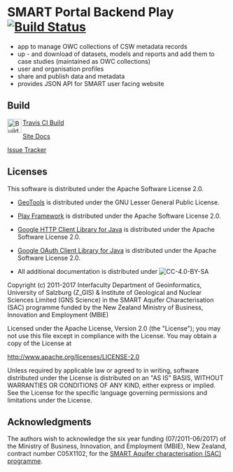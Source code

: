 # SMART Portal Backend Play [![Build Status](https://travis-ci.org/ZGIS/smart-portal-backend.svg)](https://travis-ci.org/ZGIS/smart-portal-backend)

- app to manage OWC collections of CSW metadata records
- up - and download of datasets, models and reports and add them to case studies (maintained as OWC collections)
- user and organisation profiles
- share and publish data and metadata
- provides JSON API for SMART user facing website

## Build

<p><a href="https://api.travis-ci.org/repos/ZGIS/smart-portal-backend/builds.atom"><img src="https://upload.wikimedia.org/wikipedia/en/4/43/Feed-icon.svg" align="left" height="32" width="32" alt="Builds Feed"></a></p>

[Travis CI Build](https://travis-ci.org/ZGIS/smart-portal-backend)

[Site Docs](https://zgis.github.io/smart-portal-backend/)

[Issue Tracker](https://github.com/ZGIS/smart-portal-backend/issues)


## Licenses

This software is distributed under the Apache Software License 2.0.

- [GeoTools](http://geotools.org/about.html) is distributed under the GNU Lesser General Public License.
- [Play Framework](https://www.playframework.com/) is distributed under the Apache Software License 2.0.
- [Google HTTP Client Library for Java](https://github.com/google/google-http-java-client) is distributed under the Apache Software License 2.0.
- [Google OAuth Client Library for Java](https://github.com/google/google-oauth-java-client) is distributed under the Apache Software License 2.0.

- All additional documentation is distributed under  ![CC-4.0-BY-SA](https://licensebuttons.net/l/by-sa/4.0/88x31.png)

Copyright (c) 2011-2017 Interfaculty Department of Geoinformatics, University of
Salzburg (Z_GIS) & Institute of Geological and Nuclear Sciences Limited (GNS Science)
in the SMART Aquifer Characterisation (SAC) programme funded by the New Zealand
Ministry of Business, Innovation and Employment (MBIE)

Licensed under the Apache License, Version 2.0 (the "License");
you may not use this file except in compliance with the License.
You may obtain a copy of the License at

  http://www.apache.org/licenses/LICENSE-2.0

Unless required by applicable law or agreed to in writing, software
distributed under the License is distributed on an "AS IS" BASIS,
WITHOUT WARRANTIES OR CONDITIONS OF ANY KIND, either express or implied.
See the License for the specific language governing permissions and
limitations under the License.

## Acknowledgments

The authors wish to acknowledge the six year funding (07/2011-06/2017) of the
Ministry of Business, Innovation, and Employment (MBIE), New Zealand,
contract number C05X1102, for the [SMART Aquifer characterisation (SAC) programme](http://www.gns.cri.nz/Home/Our-Science/Environment-and-Materials/Groundwater/Research-Programmes/SMART-Aquifer-Characterisation).
